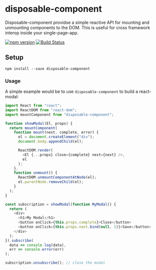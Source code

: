 # disposable-component
Disposable-component providse a simple reactive API for mounting and
unmounting components to the DOM. This is useful for cross framework
interop inside your single-page-app.

[![npm version](https://img.shields.io/npm/v/disposable-component.svg?style=flat-square)](https://www.npmjs.org/package/disposable-component)
[![Build Status](https://img.shields.io/travis/CanopyTax/disposable-component.svg?style=flat-square)](https://travis-ci.org/CanopyTax/disposable-component)

## Setup

```
npm install --save disposable-component
```

### Usage
A simple example would be to use `disposable-component` to build a
react-modal:

```js
import React from "react";
import ReactDOM from "react-dom";
import mountComponent from "disposable-component";

function showModal(El, props) {
  return mountComponent(
    function mount(next, complete, error) {
      el = document.createElement("div");
      document.body.appendChild(el);

      ReactDOM.render(
        <El {...props} close={complete} next={next} />,
        el
      );
    },
    function unmount() {
      ReactDOM.unmountComponentAtNode(el);
      el.parentNode.removeChild(el);
    }
  );
}

const subscription = showModal(function MyModal() {
  return (
    <div>
      <h1>My Modal</h1>
      <button onClick={this.props.complete}>Close</button>
      <button onClick={this.props.next.bind(null, 1)}>Save</button>
    </div>
  );
}).subscribe(
  data => console.log(data),
  err => console.error(err)
);

subscription.unsubscribe(); // close the modal
```
